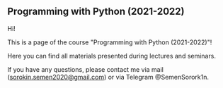 ## Programming with Python (2021-2022)

Hi!

This is a page of the course "Programming with Python (2021-2022)"! 

Here you can find all materials presented during lectures and seminars.

If you have any questions, please contact me via mail (sorokin.semen2020@gmail.com) or via Telegram @SemenSorork1n.    
